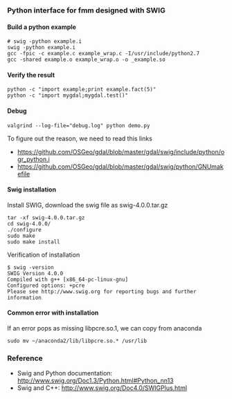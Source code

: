 ### Python interface for fmm designed with SWIG

#### Build a python example

```
# swig -python example.i
swig -python example.i
gcc -fpic -c example.c example_wrap.c -I/usr/include/python2.7
gcc -shared example.o example_wrap.o -o _example.so
```

#### Verify the result

```
python -c "import example;print example.fact(5)"
python -c "import mygdal;mygdal.test()"
```

#### Debug

```
valgrind --log-file="debug.log" python demo.py
```

To figure out the reason, we need to read this links
- https://github.com/OSGeo/gdal/blob/master/gdal/swig/include/python/ogr_python.i
- https://github.com/OSGeo/gdal/blob/master/gdal/swig/python/GNUmakefile


#### Swig installation

Install SWIG, download the swig file as swig-4.0.0.tar.gz

```
tar -xf swig-4.0.0.tar.gz
cd swig-4.0.0/
./configure
sudo make
sudo make install
```

Verification of installation

```
$ swig -version
SWIG Version 4.0.0
Compiled with g++ [x86_64-pc-linux-gnu]
Configured options: +pcre
Please see http://www.swig.org for reporting bugs and further information
```

#### Common error with installation

If an error pops as missing libpcre.so.1, we can copy from anaconda

```
sudo mv ~/anaconda2/lib/libpcre.so.* /usr/lib
```

### Reference

- Swig and Python documentation: http://www.swig.org/Doc1.3/Python.html#Python_nn13
- Swig and C++: http://www.swig.org/Doc4.0/SWIGPlus.html
